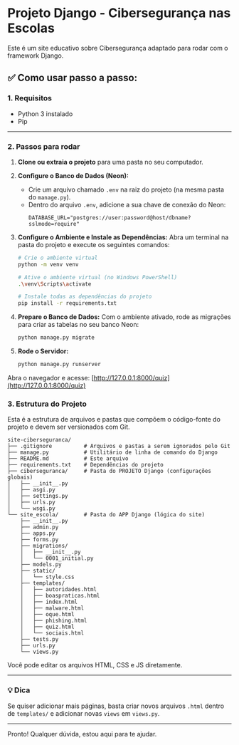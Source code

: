 # Projeto Django - Cibersegurança nas Escolas

Este é um site educativo sobre Cibersegurança adaptado para rodar com o framework Django.

## ✅ Como usar passo a passo:

### 1. Requisitos

- Python 3 instalado
- Pip

---

### 2. Passos para rodar

1.  **Clone ou extraia o projeto** para uma pasta no seu computador.

2.  **Configure o Banco de Dados (Neon):**

    - Crie um arquivo chamado `.env` na raiz do projeto (na mesma pasta do `manage.py`).
    - Dentro do arquivo `.env`, adicione a sua chave de conexão do Neon:
      ```
      DATABASE_URL="postgres://user:password@host/dbname?sslmode=require"
      ```

3.  **Configure o Ambiente e Instale as Dependências:**
    Abra um terminal na pasta do projeto e execute os seguintes comandos:

    ```bash
    # Crie o ambiente virtual
    python -m venv venv

    # Ative o ambiente virtual (no Windows PowerShell)
    .\venv\Scripts\activate

    # Instale todas as dependências do projeto
    pip install -r requirements.txt
    ```

4.  **Prepare o Banco de Dados:**
    Com o ambiente ativado, rode as migrações para criar as tabelas no seu banco Neon:

    ```bash
    python manage.py migrate
    ```

5.  **Rode o Servidor:**
    ```bash
    python manage.py runserver
    ```

Abra o navegador e acesse: [http://127.0.0.1:8000/quiz](http://127.0.0.1:8000/quiz)

### 3. Estrutura do Projeto

Esta é a estrutura de arquivos e pastas que compõem o código-fonte do projeto e devem ser versionados com Git.

```plaintext
site-ciberseguranca/
├── .gitignore          # Arquivos e pastas a serem ignorados pelo Git
├── manage.py           # Utilitário de linha de comando do Django
├── README.md           # Este arquivo
├── requirements.txt    # Dependências do projeto
├── ciberseguranca/     # Pasta do PROJETO Django (configurações globais)
│   ├── __init__.py
│   ├── asgi.py
│   ├── settings.py
│   ├── urls.py
│   └── wsgi.py
└── site_escola/        # Pasta do APP Django (lógica do site)
    ├── __init__.py
    ├── admin.py
    ├── apps.py
    ├── forms.py
    ├── migrations/
    │   ├── __init__.py
    │   └── 0001_initial.py
    ├── models.py
    ├── static/
    │   └── style.css
    ├── templates/
    │   ├── autoridades.html
    │   ├── boaspraticas.html
    │   ├── index.html
    │   ├── malware.html
    │   ├── oque.html
    │   ├── phishing.html
    │   ├── quiz.html
    │   └── sociais.html
    ├── tests.py
    ├── urls.py
    └── views.py

```

Você pode editar os arquivos HTML, CSS e JS diretamente.

---

### 💡 Dica

Se quiser adicionar mais páginas, basta criar novos arquivos `.html` dentro de `templates/` e adicionar novas `views` em `views.py`.

---

Pronto! Qualquer dúvida, estou aqui para te ajudar.
